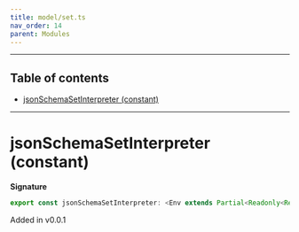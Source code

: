 ```yaml
---
title: model/set.ts
nav_order: 14
parent: Modules
---
```


---

<h2 class="text-delta">Table of contents</h2>

- [jsonSchemaSetInterpreter (constant)](#jsonschemasetinterpreter-constant)

---

# jsonSchemaSetInterpreter (constant)

**Signature**

```ts
export const jsonSchemaSetInterpreter: <Env extends Partial<Readonly<Record<"JsonSchemaURI", any>>>>() => ModelAlgebraSet<"JsonSchemaURI", Env> = ...
```

Added in v0.0.1
